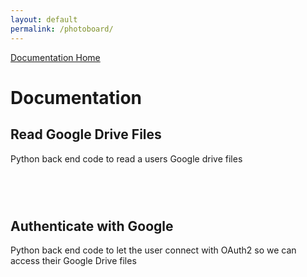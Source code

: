 ```yaml
---
layout: default
permalink: /photoboard/
---
```

[Documentation Home](../docs)

# Documentation 

## Read Google Drive Files
Python back end code to read a users Google drive files

<pre>
<code>

</code>
</pre>

## Authenticate with Google
Python back end code to let the user connect with OAuth2 so we can access their Google Drive files

<pre>
<code>

</code>
</pre>
